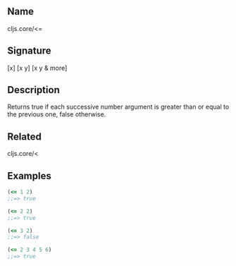 ## Name
cljs.core/<=

## Signature
[x]
[x y]
[x y & more]

## Description

Returns true if each successive number argument is greater than or equal to the
previous one, false otherwise.

## Related
cljs.core/<

## Examples

```clj
(<= 1 2)
;;=> true

(<= 2 2)
;;=> true

(<= 3 2)
;;=> false

(<= 2 3 4 5 6)
;;=> true
```
